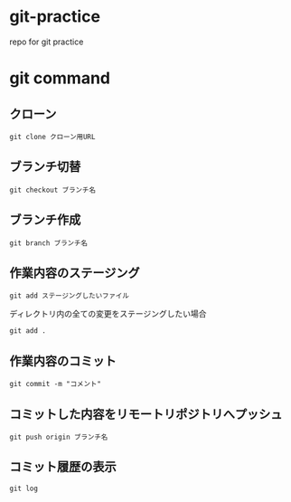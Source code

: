 # git-practice
repo for git practice

# git command
## クローン
```git clone クローン用URL```

## ブランチ切替
```git checkout ブランチ名```

## ブランチ作成
```git branch ブランチ名```

## 作業内容のステージング
```git add ステージングしたいファイル```

ディレクトリ内の全ての変更をステージングしたい場合

```git add .```

## 作業内容のコミット
```git commit -m "コメント"```

## コミットした内容をリモートリポジトリへプッシュ
```git push origin ブランチ名```

## コミット履歴の表示
```git log```
